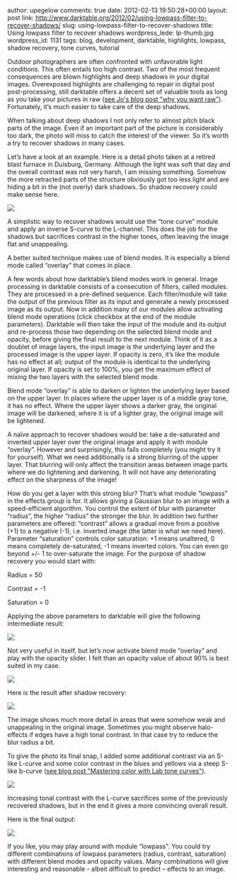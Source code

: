 author: upegelow
comments: true
date: 2012-02-13 19:50:28+00:00
layout: post
link: http://www.darktable.org/2012/02/using-lowpass-filter-to-recover-shadows/
slug: using-lowpass-filter-to-recover-shadows
title: Using lowpass filter to recover shadows
wordpress_lede: lp-thumb.jpg
wordpress_id: 1131
tags: blog, development, darktable, highlights, lowpass, shadow recovery, tone curves, tutorial

Outdoor photographers are often confronted with unfavorable light conditions. This often entails too high contrast. Two of the most frequent consequences are blown highlights and deep shadows in your digital images. Overexposed highlights are challenging to repair in digital post post-processing, still darktable offers a decent set of valuable tools as long as you take your pictures in raw ([see Jo's blog post "why you want raw"](http://www.darktable.org/2012/02/why-you-want-raw/)). Fortunately, it’s much easier to take care of the deep shadows.

When talking about deep shadows I not only refer to almost pitch black parts of the image. Even if an important part of the picture is considerably too dark, the photo will miss to catch the interest of the viewer. So it’s worth a try to recover shadows in many cases.

Let’s have a look at an example. Here is a detail photo taken at a retired blast furnace in Duisburg, Germany. Although the light was soft that day and the overall contrast was not very harsh, I am missing something. Somehow the more retracted parts of the structure obviously got too less light and are hiding a bit in the (not overly) dark shadows. So shadow recovery could make sense here.

[![](http://www.darktable.org/wp-content/uploads/2012/02/lp-original.jpg)](http://www.darktable.org/2012/02/using-lowpass-filter-to-recover-shadows/lp-original/)

A simplistic way to recover shadows would use the “tone curve” module and apply an inverse S-curve to the L-channel. This does the job for the shadows but sacrifices contrast in the higher tones, often leaving the image flat and unappealing.

A better suited technique makes use of blend modes. It is especially a blend mode called “overlay” that comes in place.

A few words about how darktable’s blend modes work in general. Image processing in darktable consists of a consecution of filters, called modules. They are processed in a pre-defined sequence. Each filter/module will take the output of the previous filter as its input and generate a newly processed image as its output. Now in addition many of our modules allow activating blend mode operations (click checkbox at the end of the module parameters). Darktable will then take the input of the module and its output and re-process those two depending on the selected blend mode and opacity, before giving the final result to the next module. Think of it as a doublet of image layers, the input image is the underlying layer and the processed image is the upper layer. If opacity is zero, it’s like the module has no effect at all; output of the module is identical to the underlying original layer. If opacity is set to 100%, you get the maximum effect of mixing the two layers with the selected blend mode.

Blend mode “overlay” is able to darken or lighten the underlying layer based on the upper layer. In places where the upper layer is of a middle gray tone, it has no effect. Where the upper layer shows a darker gray, the original image will be darkened, where it is of a lighter gray, the original image will be lightened.

A naïve approach to recover shadows would be: take a de-saturated and inverted upper layer over the original image and apply it with module “overlay”. However and surprisingly, this fails completely (you might try it for yourself). What we need additionally is a strong blurring of the upper layer. That blurring will only affect the transition areas between image parts where we do lightening and darkening. It will not have any deteriorating effect on the sharpness of the image!

How do you get a layer with this strong blur? That’s what module “lowpass” in the effects group is for. It allows giving a Gaussian blur to an image with a speed-efficient algorithm. You control the extent of blur with parameter “radius”, the higher “radius” the stronger the blur. In addition two further parameters are offered: “contrast” allows a gradual move from a positive (+1) to a negative (-1), i.e. inverted image (the latter is what we need here). Parameter “saturation” controls color saturation: +1 means unaltered, 0 means completely de-saturated, -1 means inverted colors. You can even go beyond +/- 1 to over-saturate the image. For the purpose of shadow recovery you would start with:


Radius = 50




Contrast = -1




Saturation = 0


Applying the above parameters to darktable will give the following intermediate result:

[![](http://www.darktable.org/wp-content/uploads/2012/02/lp-mask.jpg)](http://www.darktable.org/2012/02/using-lowpass-filter-to-recover-shadows/lp-mask/)

Not very useful in itself, but let’s now activate blend mode “overlay” and play with the opacity slider. I felt than an opacity value of about 90% is best suited in my case.

[![](http://www.darktable.org/wp-content/uploads/2012/02/sr-lowpass.jpeg)](http://www.darktable.org/2012/02/using-lowpass-filter-to-recover-shadows/sr-lowpass/)

Here is the result after shadow recovery:

[![](http://www.darktable.org/wp-content/uploads/2012/02/lp-intermediate.jpg)](http://www.darktable.org/2012/02/using-lowpass-filter-to-recover-shadows/lp-intermediate/)

The image shows much more detail in areas that were somehow weak and unappealing in the original image. Sometimes you might observe halo-effects if edges have a high tonal contrast. In that case try to reduce the blur radius a bit.

To give the photo its final snap, I added some additional contrast via an S-like L-curve and some color contrast in the blues and yellows via a steep S-like b-curve ([see blog post "Mastering color with Lab tone curves"](http://www.darktable.org/2012/02/mastering-color-with-lab-tone-curves/)).

[![](http://www.darktable.org/wp-content/uploads/2012/02/sr-tonecurve.jpeg)](http://www.darktable.org/2012/02/using-lowpass-filter-to-recover-shadows/sr-tonecurve/)

Increasing tonal contrast with the L-curve sacrifices some of the previously recovered shadows, but in the end it gives a more convincing overall result.

Here is the final output:

[![](http://www.darktable.org/wp-content/uploads/2012/02/lp-final.jpg)](http://www.darktable.org/2012/02/using-lowpass-filter-to-recover-shadows/lp-final/)

If you like, you may play around with module “lowpass”. You could try different combinations of lowpass parameters (radius, contrast, saturation) with different blend modes and opacity values. Many combinations will give interesting and reasonable - albeit difficult to predict – effects to an image.
